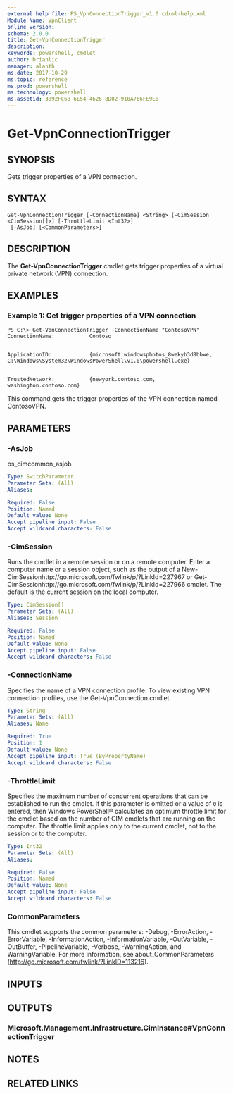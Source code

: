 ```yaml
---
external help file: PS_VpnConnectionTrigger_v1.0.cdxml-help.xml
Module Name: VpnClient
online version: 
schema: 2.0.0
title: Get-VpnConnectionTrigger
description: 
keywords: powershell, cmdlet
author: brianlic
manager: alanth
ms.date: 2017-10-29
ms.topic: reference
ms.prod: powershell
ms.technology: powershell
ms.assetid: 3892FC6B-6E54-4626-BD02-910A766FE9E0
---
```


# Get-VpnConnectionTrigger

## SYNOPSIS
Gets trigger properties of a VPN connection.

## SYNTAX

```
Get-VpnConnectionTrigger [-ConnectionName] <String> [-CimSession <CimSession[]>] [-ThrottleLimit <Int32>]
 [-AsJob] [<CommonParameters>]
```

## DESCRIPTION
The **Get-VpnConnectionTrigger** cmdlet gets trigger properties of a virtual private network (VPN) connection.

## EXAMPLES

### Example 1: Get trigger properties of a VPN connection
```
PS C:\> Get-VpnConnectionTrigger -ConnectionName "ContosoVPN"
ConnectionName:           Contoso


ApplicationID:            {microsoft.windowsphotos_8wekyb3d8bbwe, C:\Windows\System32\WindowsPowerShell\v1.0\powershell.exe}


TrustedNetwork:           {newyork.contoso.com, washington.contoso.com}
```

This command gets the trigger properties of the VPN connection named ContosoVPN.

## PARAMETERS

### -AsJob
ps_cimcommon_asjob

```yaml
Type: SwitchParameter
Parameter Sets: (All)
Aliases: 

Required: False
Position: Named
Default value: None
Accept pipeline input: False
Accept wildcard characters: False
```

### -CimSession
Runs the cmdlet in a remote session or on a remote computer.
Enter a computer name or a session object, such as the output of a New-CimSessionhttp://go.microsoft.com/fwlink/p/?LinkId=227967 or Get-CimSessionhttp://go.microsoft.com/fwlink/p/?LinkId=227966 cmdlet.
The default is the current session on the local computer.

```yaml
Type: CimSession[]
Parameter Sets: (All)
Aliases: Session

Required: False
Position: Named
Default value: None
Accept pipeline input: False
Accept wildcard characters: False
```

### -ConnectionName
Specifies the name of a VPN connection profile.
To view existing VPN connection profiles, use the Get-VpnConnection cmdlet.

```yaml
Type: String
Parameter Sets: (All)
Aliases: Name

Required: True
Position: 1
Default value: None
Accept pipeline input: True (ByPropertyName)
Accept wildcard characters: False
```

### -ThrottleLimit
Specifies the maximum number of concurrent operations that can be established to run the cmdlet.
If this parameter is omitted or a value of `0` is entered, then Windows PowerShell® calculates an optimum throttle limit for the cmdlet based on the number of CIM cmdlets that are running on the computer.
The throttle limit applies only to the current cmdlet, not to the session or to the computer.

```yaml
Type: Int32
Parameter Sets: (All)
Aliases: 

Required: False
Position: Named
Default value: None
Accept pipeline input: False
Accept wildcard characters: False
```

### CommonParameters
This cmdlet supports the common parameters: -Debug, -ErrorAction, -ErrorVariable, -InformationAction, -InformationVariable, -OutVariable, -OutBuffer, -PipelineVariable, -Verbose, -WarningAction, and -WarningVariable. For more information, see about_CommonParameters (http://go.microsoft.com/fwlink/?LinkID=113216).

## INPUTS

## OUTPUTS

### Microsoft.Management.Infrastructure.CimInstance#VpnConnectionTrigger

## NOTES

## RELATED LINKS

